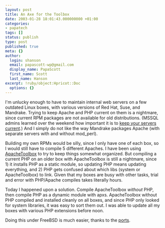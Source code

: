 ```yaml
---
layout: post
title: An Axe for the Toolbox
date: 2003-01-28 18:01:43.000000000 +01:00
categories:
- papatech
tags: []
status: publish
type: post
published: true
meta: {}
author:
  login: shanson
  email: papascott-wp@gmail.com
  display_name: PapaScott
  first_name: Scott
  last_name: Hanson
excerpt: !ruby/object:Hpricot::Doc
  options: {}
---
```

<p>I'm unlucky enough to have to maintain internal web servers on a few outdated Linux boxes, with various versions of Red Hat, Suse, and Mandrake. Trying to keep Apache and PHP current on them is a nightmare, since current RPM packages are not available for old distributions. (MSSQL admins learned over the weekend how important it is to <a href="http://www.theregister.co.uk/content/56/29027.html">keep your servers  current</a>.) And I simply do not like the way Mandrake packages Apache (with separate servers with and without mod_perl).</p>
<p>Building my own RPMs would be silly, since I only have one of each box, so I would still have to compile 5 different Apaches. I have been using <a title="ApacheToolbox" href="http://www.apachetoolbox.com/">ApacheToolbox</a> to try to keep things somewhat organized. But compiling a current PHP on an older box with ApacheToolbox is still a nightmare, since 1) it installs PHP as a static module, so updating PHP means updating everything, and 2) PHP gets confused about which libs (system or ApacheToolbox) to link. Given that my boxes are busy with other tasks, trial and error with PHP/Apache compiles takes literally hours.</p>
<p>Today I happened upon a solution. Compile ApacheToolbox <em>without</em> PHP, then compile PHP as a dynamic module with apxs. ApacheToolbox without PHP compiled and installed cleanly on all boxes, and since PHP only looked for system libraries, it was easy to sort them out. I was able to update all my boxes with various PHP extensions before noon.</p>
<p>Doing this under FreeBSD is much easier, thanks to the <a href="http://www.freshports.org/">ports</a>.</p>
